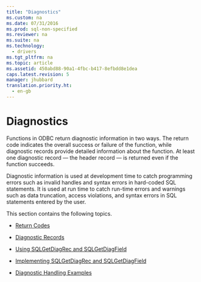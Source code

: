 ```yaml
---
title: "Diagnostics"
ms.custom: na
ms.date: 07/31/2016
ms.prod: sql-non-specified
ms.reviewer: na
ms.suite: na
ms.technology: 
  - drivers
ms.tgt_pltfrm: na
ms.topic: article
ms.assetid: 450abd88-90a1-4fbc-b417-8efbdd8e1dea
caps.latest.revision: 5
manager: jhubbard
translation.priority.ht: 
  - en-gb
---
```

# Diagnostics
Functions in ODBC return diagnostic information in two ways. The return code indicates the overall success or failure of the function, while diagnostic records provide detailed information about the function. At least one diagnostic record — the header record — is returned even if the function succeeds.  
  
 Diagnostic information is used at development time to catch programming errors such as invalid handles and syntax errors in hard-coded SQL statements. It is used at run time to catch run-time errors and warnings such as data truncation, access violations, and syntax errors in SQL statements entered by the user.  
  
 This section contains the following topics.  
  
-   [Return Codes](../content/Return-Codes-ODBC.md)  
  
-   [Diagnostic Records](../content/Diagnostic-Records.md)  
  
-   [Using SQLGetDiagRec and SQLGetDiagField](../content/Using-SQLGetDiagRec-and-SQLGetDiagField.md)  
  
-   [Implementing SQLGetDiagRec and SQLGetDiagField](../content/Implementing-SQLGetDiagRec-and-SQLGetDiagField.md)  
  
-   [Diagnostic Handling Examples](../content/Diagnostic-Handling-Examples.md)